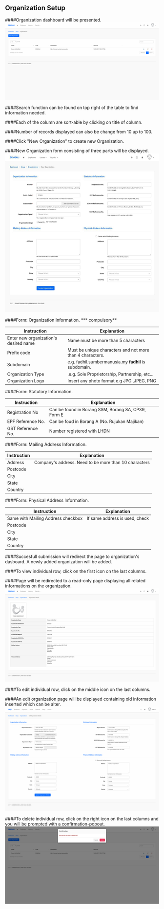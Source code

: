 ## Organization Setup


####Organization dashboard will be presented.
![Organization Dashboard](/Images/Organization/organization_dashboard.png)

####Search function can be found on top right of the table to find information needed.

####Each of the column are sort-able by clicking on title of column.

####Number of records displayed can also be change from 10 up to 100.

####Click "New Organization" to create new Organization.

####New Organization form consisting of three parts will be displayed.
![Organization Form](/Images/Organization/organization_create.jpg)

####Form: Organization Information. *** compulsory**

| Instruction  | Explanation |
| ------------- | ------------- |
| Enter new organization's desired name | Name must be more than 5 characters |
| Prefix code  | Must be unique characters and not more than 4 characters. |
| Subdomain  | e.g. fadhil.sumbermanusia.my __fadhil__ is subdomain.  |
| Organization Type | .e.g. Sole Proprietorship, Partnership, etc...  |
| Organization Logo  |  Insert any photo format e.g JPG ,JPEG, PNG |


####Form: Statutory Information.

| Instruction  | Explanation |
| ------------- | ------------- |
| Registration No | Can be found in Borang SSM, Borang 8A, CP39, Form E |
| EPF Reference No.  | Can be foud in Borang A (No. Rujukan Majikan) |
| GST Reference No. | Number registered with LHDN  |

####Form: Mailing Address Information.

| Instruction  | Explanation |
| ------------- | ------------- |
| Address | Company's address. Need to be more than 10 characters |
| Postcode  | |
| City | |
| State | |
| Country | ||

####Form: Physical Address Information.

| Instruction  | Explanation |
| ------------- | ------------- |
| Same with Mailing Address checkbox | If same address is used, check |
| Postcode  | |
| City | |
| State | |
| Country | ||

####Succesfull submission will redirect the page to organization's dasboard. A newly added organization will be added.

####To view individual row, click on the first icon on the last columns.

####Page will be redirected to a read-only page displaying all related informations on the organization.
![Organization Show](/Images/Organization/organization_show.png)

####To edit individual row, click on the middle icon on the last columns.

####An edit organization page will be displayed containing old information inserted which can be alter.
![Organization Edit](/Images/Organization/organization_edit.png)

####To delete individual row, click on the right icon on the last columns and you will be prompted with a confirmation-popout.
![Organization Delete](/Images/Organization/organization_delete.png)
